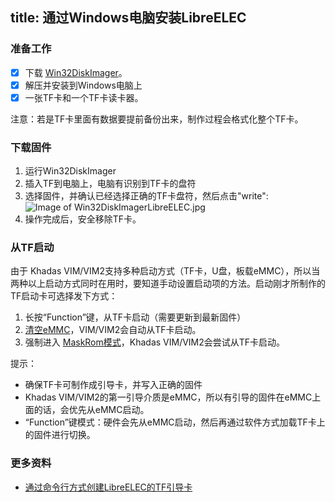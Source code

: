 title: 通过Windows电脑安装LibreELEC
---

### 准备工作
* [x] 下载 [Win32DiskImager](https://sourceforge.net/projects/win32diskimager/)。
* [x] 解压并安装到Windows电脑上
* [x] 一张TF卡和一个TF卡读卡器。

注意：若是TF卡里面有数据要提前备份出来，制作过程会格式化整个TF卡。

### 下载固件
1. 运行Win32DiskImager
2. 插入TF到电脑上，电脑有识别到TF卡的盘符
3. 选择固件，并确认已经选择正确的TF卡盘符，然后点击"write":
![Image of Win32DiskImagerLibreELEC.jpg](/images/vim/Win32DiskImagerLibreELEC.jpg)
4. 操作完成后，安全移除TF卡。

### 从TF启动
由于 Khadas VIM/VIM2支持多种启动方式（TF卡，U盘，板载eMMC），所以当两种以上启动方式同时在用时，要知道手动设置启动项的方法。启动刚才所制作的TF启动卡可选择发下方式：
1. 长按“Function”键，从TF卡启动（需要更新到最新固件）
2. [清空eMMC](/zh-cn/vim/HowtoEraseEMMC.html)，VIM/VIM2会自动从TF卡启动。
3. 强制进入 [MaskRom模式](/zh-cn/vim/develop/HowtoBootIntoUpgradeMode.html)，Khadas VIM/VIM2会尝试从TF卡启动。

提示：
* 确保TF卡可制作成引导卡，并写入正确的固件
* Khadas VIM/VIM2的第一引导介质是eMMC，所以有引导的固件在eMMC上面的话，会优先从eMMC启动。
* “Function”键模式：硬件会先从eMMC启动，然后再通过软件方式加载TF卡上的固件进行切换。

### 更多资料
* [通过命令行方式创建LibreELEC的TF引导卡](/zh-cn/vim/CreateLibreELECBootCardViaCLI.html)

